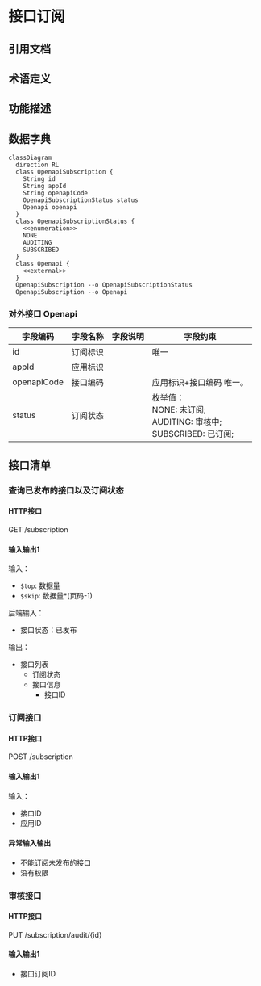 # 接口订阅

## 引用文档

## 术语定义

## 功能描述

## 数据字典

```mermaid
classDiagram
  direction RL
  class OpenapiSubscription {
    String id
    String appId
    String openapiCode
    OpenapiSubscriptionStatus status
    Openapi openapi
  }
  class OpenapiSubscriptionStatus {
    <<enumeration>>
    NONE
    AUDITING
    SUBSCRIBED
  }
  class Openapi {
    <<external>>
  }
  OpenapiSubscription --o OpenapiSubscriptionStatus
  OpenapiSubscription --o Openapi
```

### 对外接口 Openapi

| 字段编码        | 字段名称 | 字段说明 | 字段约束                                                        |
|-------------|------|------|-------------------------------------------------------------|
| id          | 订阅标识 |      | 唯一                                                          |
| appId       | 应用标识 |      |                                                             |
| openapiCode | 接口编码 |      | 应用标识+接口编码 唯一。                                               |
| status      | 订阅状态 |      | 枚举值：<br/>NONE: 未订阅;<br/>AUDITING: 审核中;<br/>SUBSCRIBED: 已订阅; |

## 接口清单

### 查询已发布的接口以及订阅状态

#### HTTP接口

GET /subscription

#### 输入输出1

输入：

- `$top`: 数据量
- `$skip`: 数据量*(页码-1)

后端输入：

- 接口状态：已发布

输出：

- 接口列表
  - 订阅状态
  - 接口信息
    - 接口ID

### 订阅接口

#### HTTP接口

POST /subscription

#### 输入输出1

输入：

- 接口ID
- 应用ID

#### 异常输入输出

- 不能订阅未发布的接口
- 没有权限

### 审核接口

#### HTTP接口

PUT /subscription/audit/{id}

#### 输入输出1

- 接口订阅ID
